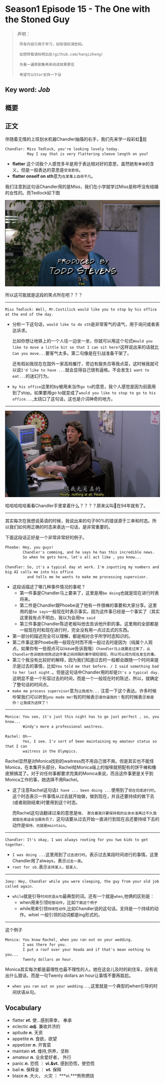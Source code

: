 # Season1 Episode 15 - The One with the Stoned Guy

> 声明：
>       
>      所有内容只用于学习，如有侵权请告知。
>
>      如想转载请标明出处(github.com/hanqizheng)
>      
>      先看一遍原剧集再来阅读效果更佳
> 
>      希望可以Star支持一下😄
>
> 

## Key word:  *Job*

## 概要


## 正文

伴随着无情的上班划水机器Chandler抽搐的右手，我们先来学一段彩虹🌈屁

```
Chandler: Miss Tedlock, you're looking lovely today.
          May I say that is very flattering sleeve length on you?
```

- **flatter** 这个词我个人感觉多半是用于表达相对好的意思，虽然她有`奉承`的含义，但是一般表达的意思是`受宠若惊`。
- **flatter onself on sth**意为`在某事上自命不凡`。

我们注意到这句话Chandler用的是Miss，我们在小学就学过Miss是称呼没有结婚的女性的。而Tedlock如下图

![](.//assets/friends/season1/episode15/1120.12.38.jpg)

所以这可能就是这段的笑点所在吧？？？

---

```
Miss Tedlock: Well, Mr.Costilick would like you to stop by his office at the end of the day.
```

- 分析一下这句话，`would like to do sth`是非常客气的语气，用于询问或者表达诉求。
  
  比如你想让地铁上的一个人往一边坐一坐，你就可以用这个句式`Would you like to move a little bit so that I can sit here?`这样说出来的话就比`Can you move...`要客气太多。第二句像是在引战准备干架了。

  还有假如我现在在国外一家高档餐厅，旁边有服务员等我点菜，这时候我就可以说`I'd like to have ...`就会显得自己很有逼格。不会发生`I want to eat...`的迷幻行为。

- `by his office`这里的by被用来当作`go to`的意思，我个人感觉是因为前面用到了stop。如果要用go to就变成了`would you like to stop to go to his office...`,太绕口了这句话，这也是介词神奇的地方。

---

![](.//assets/friends/season1/episode15/1120.34.13.jpg)

哈哈哈哈哈看看Chandler手里拿着什么？？？？原来尖叫🐔在94年就有了。

---

其实每次在我想说英语的时候，我说出来的句子90%的错误源于三单和时态。所以我们如何用正确的时态来表达一句话，是非常重要的。

下面这段话正好是一个非常非常好的例子。

```
Phoebe: Hey, you guys!
        Chandler's comming, and he says he has this incredible news.
        So when he gets here, let's all act like , you know...

Chandler: So, it's a typical day at work. I'm inputting my numbers and big AI calls me into his office
          and tells me he wants to make me processing supervisor.

```
- 这段话描述了哪几种事件情况的事呢？
  - 第一件事是Chandler马上要来了，这里是用`be doing`也就是现在进行时表将来。
  - 第二件是Chandler跟Phoebe说了他有一件很棒的事要和大家分享。这里用的是`he says`一般现在时表示事实。因为这件事已经是一个事实了（其实这里我有点不明白，我以为会用`he said`
  - 第三件事是Chandler陈述老板叫他去告诉他升职的事。这里用的全部都是一般现在时和现在进行时，完全没有用一点过去式的东西。
- 第一部分的描述完全可以理解，都是相对合乎所学时态知识的。
- 第二件事这里Phoebe用一般现在时而不用一般过去时是因为（纯属个人观点，如果你有一些观点可以issue告诉我哦）`Chandler马上就要走过来了，从Chandler告诉她到他陈述这件事之间间隔的事件很短很短，所以可以视为现在发生的事。`
- 第三个我没有比较好的解释，因为我们知道过去时一般都会跟随一个时间来提示是过去的事情，比如`You told me that before. / I said something bad to her last night.`。但是这句话中Chandler用的却是`It's a typical day.`这明显不是一个形容过去的时间，而是一个一般现在时的陈述，所以，就确定了整句话的时间点。
- `make me process supervisor`意为`让我成为...`
注意一下这个表达。许多时候吵架我们可以听到`you made me!`有的时候表示`是你逼我的！`有的时候表示`都是你！让我成为这样了！`

---

```
Monica: You see, it's just this night has to go just perfect , so, you know...
        Windy's more a professional waitress.

Rachel: Oh~~ 
        Yes, I see. I'v sort of been maintaining my amateur status so that I can
        waitress in the Olympics.
```

Rachel显然是对Monica找别的waitress而不用自己很不爽。但是其实也不能怪Monica，在本集开头部分，Rachel给Monica端上的咖啡就把配有的饼干棒和橡皮擦搞混了。对于对任何事都要求完美的Monica来说，而且这件事更是关乎到Monica工作的事，她选择不用Rachel。

- 这了注意Rachel这句话`I have ... been doing ...`使用到了`现在完成进行时`。这个时态表示一件事情从过去就开始做，做到现在，并且还要持续的做下去(或者刚刚结束)时要用到这个时态。

  而Rachel这句话翻译过来的意思是`哦， 那合着我只要保持我的业余水准再过不久我就能在奥运会当服务员了。`这句话要从过去开始一直进行到现在且还要持续下去的动作是`保持，也就是maintain`。

---

```
Chandler: It's okay, I was always rooting for you two kids to get together.
```

- `I was doing ...`这里用到了`过去进行时`。表示过去某段时间进行的事情。这里Chandler用了always，表示`过去一直`。
- `root for sb.`表示`支持某人，挺某人`.

---

```
Joey: Hey, Chandler while you were sleeping, the guy from your old job called again.
```

- `while`就是引导`时间状语从句`最典型的词。还有一个就是`when`,他俩的区别是：
  - when用来引领`短暂动作`，比如`下面这个例子`
  - while用来引领`持续性动作`,比如Chandler说的这句话。支持是一个持续的动作。whiel 一般引领的动词都是ing形式的。

---

这个例子

```
Monica: You know Rachel, when you ran out on your wedding.
        I was there for you.
        I put a roof over your heada and if that's mean nothing to you...
        Twenty dollars an hour.
```

Monica其实每次都是最理性也最不理性的人。她在这会儿及时的刹住车，没有说出什么狠话，而是一句Twenty dollars an hour让事情不要再尴尬。

- `when you ran out on your wedding...`,这里就是一个典型的when引导的时间状语从句。



## Vocabulary

- flatter ***vt.*** 使...感到荣幸， 奉承
- eclectic ***adj.*** 兼收并济的
- apitude ***n.*** 天资
- appetite ***n.*** 食欲，欲望
- appetizer ***n.*** 开胃菜
- maintain ***vt.*** 维持,供养，坚称
- amateur ***n.*** 业余爱好者， 外行
- panic ***n.*** 恐慌 ｜ **vi.&vt.** 感到恐慌，使恐慌
- bail ***n.*** 保释金 ｜ ***vt.*** 保释
- blaze ***n.*** 大火， 火灾 ｜ ***vi.***熊熊燃烧